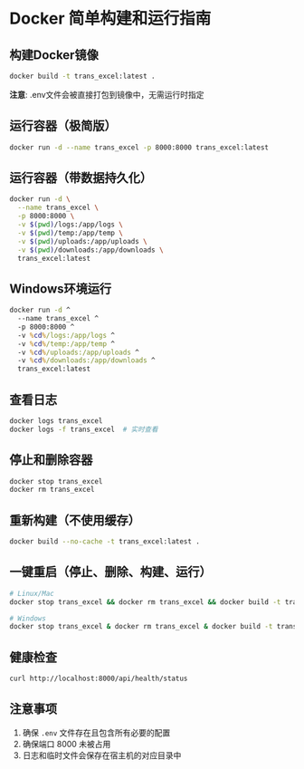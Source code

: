 # Docker 简单构建和运行指南

## 构建Docker镜像
```bash
docker build -t trans_excel:latest .
```
**注意**: .env文件会被直接打包到镜像中，无需运行时指定

## 运行容器（极简版）
```bash
docker run -d --name trans_excel -p 8000:8000 trans_excel:latest
```

## 运行容器（带数据持久化）
```bash
docker run -d \
  --name trans_excel \
  -p 8000:8000 \
  -v $(pwd)/logs:/app/logs \
  -v $(pwd)/temp:/app/temp \
  -v $(pwd)/uploads:/app/uploads \
  -v $(pwd)/downloads:/app/downloads \
  trans_excel:latest
```

## Windows环境运行
```cmd
docker run -d ^
  --name trans_excel ^
  -p 8000:8000 ^
  -v %cd%/logs:/app/logs ^
  -v %cd%/temp:/app/temp ^
  -v %cd%/uploads:/app/uploads ^
  -v %cd%/downloads:/app/downloads ^
  trans_excel:latest
```

## 查看日志
```bash
docker logs trans_excel
docker logs -f trans_excel  # 实时查看
```

## 停止和删除容器
```bash
docker stop trans_excel
docker rm trans_excel
```

## 重新构建（不使用缓存）
```bash
docker build --no-cache -t trans_excel:latest .
```

## 一键重启（停止、删除、构建、运行）
```bash
# Linux/Mac
docker stop trans_excel && docker rm trans_excel && docker build -t trans_excel:latest . && docker run -d --name trans_excel -p 8000:8000 trans_excel:latest

# Windows
docker stop trans_excel & docker rm trans_excel & docker build -t trans_excel:latest . & docker run -d --name trans_excel -p 8000:8000 trans_excel:latest
```

## 健康检查
```bash
curl http://localhost:8000/api/health/status
```

## 注意事项
1. 确保 `.env` 文件存在且包含所有必要的配置
2. 确保端口 8000 未被占用
3. 日志和临时文件会保存在宿主机的对应目录中